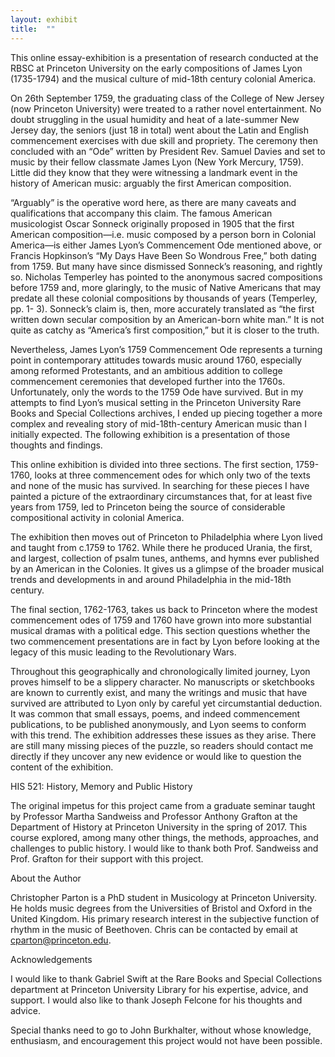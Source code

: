 ```yaml
---
layout: exhibit
title:  ""
---
```


This online essay-exhibition is a presentation of research conducted at the RBSC at Princeton University on the early compositions of James Lyon (1735-1794) and the musical culture of mid-18th century colonial America. 

On 26th September 1759, the graduating class of the College of New Jersey (now Princeton University) were treated to a rather novel entertainment. No doubt struggling in the usual humidity and heat of a late-summer New Jersey day, the seniors (just 18 in total) went about the Latin and English commencement exercises with due skill and propriety. The ceremony then concluded with an “Ode” written by President Rev. Samuel Davies and set to music by their fellow classmate James Lyon (New York Mercury, 1759). Little did they know that they were witnessing a landmark event in the history of American music: arguably the first American composition. 

“Arguably” is the operative word here, as there are many caveats and qualifications that accompany this claim. The famous American musicologist Oscar Sonneck originally proposed in 1905 that the first American composition—i.e. music composed by a person born in Colonial America—is either James Lyon’s Commencement Ode mentioned above, or Francis Hopkinson’s “My Days Have Been So Wondrous Free,” both dating from 1759. But many have since dismissed Sonneck’s reasoning, and rightly so. Nicholas Temperley has pointed to the anonymous sacred compositions before 1759 and, more glaringly, to the music of Native Americans that may predate all these colonial compositions by thousands of years (Temperley, pp. 1- 3). Sonneck’s claim is, then, more accurately translated as “the first written down secular composition by an American-born white man.” It is not quite as catchy as “America’s first composition,” but it is closer to the truth. 

Nevertheless, James Lyon’s 1759 Commencement Ode represents a turning point in contemporary attitudes towards music around 1760, especially among reformed Protestants, and an ambitious addition to college commencement ceremonies that developed further into the 1760s. Unfortunately, only the words to the 1759 Ode have survived. But in my attempts to find Lyon’s musical setting in the Princeton University Rare Books and Special Collections archives, I ended up piecing together a more complex and revealing story of mid-18th-century American music than I initially expected. The following exhibition is a presentation of those thoughts and findings. 


This online exhibition is divided into three sections. The first section, 1759-1760, looks at three commencement odes for which only two of the texts and none of the music has survived. In searching for these pieces I have painted a picture of the extraordinary circumstances that, for at least five years from 1759, led to Princeton being the source of considerable compositional activity in colonial America.

The exhibition then moves out of Princeton to Philadelphia where Lyon lived and taught from c.1759 to 1762. While there he produced Urania, the first, and largest, collection of psalm tunes, anthems, and hymns ever published by an American in the Colonies. It gives us a glimpse of the broader musical trends and developments in and around Philadelphia in the mid-18th century.

The final section, 1762-1763, takes us back to Princeton where the modest commencement odes of 1759 and 1760 have grown into more substantial musical dramas with a political edge. This section questions whether the two commencement presentations are in fact by Lyon before looking at the legacy of this music leading to the Revolutionary Wars. 

Throughout this geographically and chronologically limited journey, Lyon proves himself to be a slippery character. No manuscripts or sketchbooks are known to currently exist, and many the writings and music that have survived are attributed to Lyon only by careful yet circumstantial deduction. It was common that small essays, poems, and indeed commencement publications, to be published anonymously, and Lyon seems to conform with this trend. The exhibition addresses these issues as they arise. There are still many missing pieces of the puzzle, so readers should contact me directly if they uncover any new evidence or would like to question the content of the exhibition. 

HIS 521: History, Memory and Public History 

The original impetus for this project came from a graduate seminar taught by Professor Martha Sandweiss and Professor Anthony Grafton at the Department of History at Princeton University in the spring of 2017.  This course explored, among many other things, the methods, approaches, and challenges to public history. I would like to thank both Prof. Sandweiss and Prof. Grafton for their support with this project. 

About the Author

Christopher Parton is a PhD student in Musicology at Princeton University. He holds music degrees from the Universities of Bristol and Oxford in the United Kingdom. His primary research interest in the subjective function of rhythm in the music of Beethoven. Chris can be contacted by email at cparton@princeton.edu. 


Acknowledgements 

I would like to thank Gabriel Swift at the Rare Books and Special Collections department at Princeton University Library for his expertise, advice, and support. I would also like to thank Joseph Felcone for his thoughts and advice.  

Special thanks need to go to John Burkhalter, without whose knowledge, enthusiasm, and encouragement this project would not have been possible. 